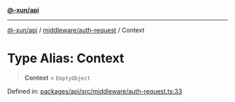 [**@-xun/api**](../../../README.md)

***

[@-xun/api](../../../README.md) / [middleware/auth-request](../README.md) / Context

# Type Alias: Context

> **Context** = `EmptyObject`

Defined in: [packages/api/src/middleware/auth-request.ts:33](https://github.com/Xunnamius/api-utils/blob/183a3e5b3fec7a1bf06d5be3da477b72510b5586/packages/api/src/middleware/auth-request.ts#L33)
